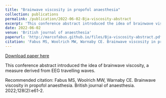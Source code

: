 ```yaml
---
title: "Brainwave viscosity in propofol anaesthesia"
collection: publications
permalink: /publication/2022-06-02-Bja-viscosity-abstract
excerpt: 'This conference abstract introduced the idea of brainwave viscosity, a measure derived from EEG travelling waves.'
date: 2022-06-02
venue: 'British journal of anaesthesia'
paperurl: 'http://marcofabus.github.io/files/Bja-viscosity-abstract.pdf'
citation: 'Fabus MS, Woolrich MW, Warnaby CE. Brainwave viscosity in propofol anaesthesia. British journal of anaesthesia. 2022;128(2):e61-2.'
---
```


<a href='http://marcofabus.github.io/files/Bja-viscosity-abstract.pdf'>Download paper here</a>

This conference abstract introduced the idea of brainwave viscosity, a measure derived from EEG travelling waves.

Recommended citation: Fabus MS, Woolrich MW, Warnaby CE. Brainwave viscosity in propofol anaesthesia. British journal of anaesthesia. 2022;128(2):e61-2.